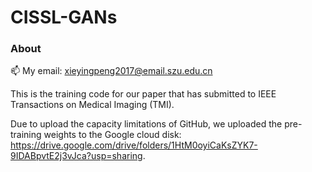 # CISSL-GANs

### About

📫 My email: xieyingpeng2017@email.szu.edu.cn



This is the training code for our paper that has submitted to IEEE Transactions on Medical Imaging (TMI).

Due to upload the capacity limitations of GitHub, we uploaded the pre-training weights to the Google cloud disk: 
https://drive.google.com/drive/folders/1HtM0oyiCaKsZYK7-9IDABpvtE2j3vJca?usp=sharing.

